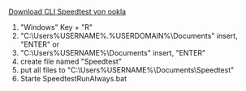 [Download CLI Speedtest von ookla](https://bintray.com/ookla/download/download_file?file_path=ookla-speedtest-1.0.0-win64.zip)

1. "Windows" Key + "R"
2. "C:\Users\%USERNAME%.%USERDOMAIN%\Documents\" insert, "ENTER"
or
2. "C:\Users\%USERNAME%\Documents\" insert, "ENTER"
3. create file named "Speedtest"
4. put all files to "C:\Users\%USERNAME%\Documents\Speedtest"
5. Starte SpeedtestRunAlways.bat

